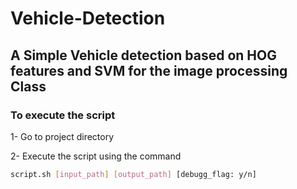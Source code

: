 # Vehicle-Detection
## A Simple Vehicle detection based on HOG features and SVM for the image processing Class 

### To execute the script 
1- Go to project directory

2- Execute the script using the command
```bash
script.sh [input_path] [output_path] [debugg_flag: y/n]
```
      
